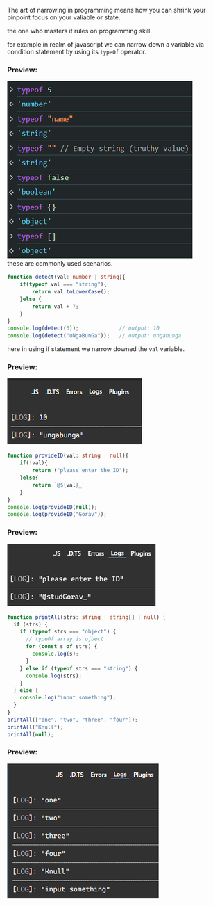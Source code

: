 The art of narrowing in programming means how you can shrink your pinpoint focus on your valiable or state.  

the one who masters it rules on programming skill.  

for example in realm of javascript we can narrow down a variable via condition statement by using its `typeOf` operator.  
### Preview:  
![44](../../Assets/Images/0144.PNG)  
these are commonly used scenarios.  

```typescript
function detect(val: number | string){
    if(typeof val === "string"){
        return val.toLowerCase();
    }else {
        return val + 7;
    }
}
console.log(detect(3));             // output: 10
console.log(detect("uNgaBunGa"));   // output: ungabunga
```  
here in using if statement we narrow downed the `val` variable.
### Preview:  
![45](../../Assets/Images/0145.PNG)   
```typescript
function provideID(val: string | null){
    if(!val){
        return ("please enter the ID");
    }else{
        return `@${val}_`
    }
}
console.log(provideID(null));
console.log(provideID("Gorav"));
```  
### Preview:  
![46](../../Assets/Images/0146.PNG)  
```typescript
function printAll(strs: string | string[] | null) {
  if (strs) {
    if (typeof strs === "object") {
      // typeOf array is ojbect
      for (const s of strs) {
        console.log(s);
      }
    } else if (typeof strs === "string") {
      console.log(strs);
    }
  } else {
    console.log("input something");
  }
}
printAll(["one", "two", "three", "four"]);
printAll("Knull");
printAll(null);
```  
### Preview:  
![47](../../Assets/Images/0147.PNG)  